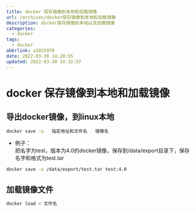 ```yaml
---
title: docker 保存镜像到本地和加载镜像
url: /archives/docker保存镜像到本地和加载镜像
description: docker保存镜像到本地以及加载镜像
categories:
  - docker
tags:
  - docker
abbrlink: a1015970
date: 2022-03-30 14:20:55
updated: 2022-03-30 14:32:57
---
```


# docker 保存镜像到本地和加载镜像

## 导出docker镜像，到linux本地

```bash   
docker save -o   指定地址和文件名   镜像名 
```

- 例子：  
把名字为test，版本为4.0的docker镜像，保存到/data/export目录下，保存名字和格式为test.tar
```bash 
docker save -o /data/export/test.tar test:4.0
```

## 加载镜像文件

```bash
docker load < 文件名
```

